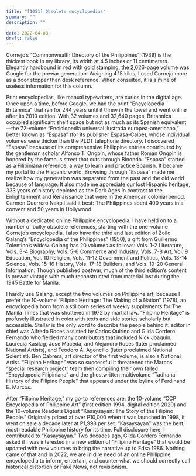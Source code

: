 ```yaml
---
title: "[1051] Obsolete encyclopedias"
summary: ""
description: ""

date: 2022-04-08
draft: false
---
```


Cornejo’s “Commonwealth Directory of the Philippines” (1939) is the thickest book in my library, its width at 4.5 inches or 11 centimeters. Elegantly hardbound in red with gold stamping, the 2,626-page volume was Google for the prewar generation. Weighing 4.15 kilos, I used Cornejo more as a door stopper than desk reference. When consulted, it is a mine of useless information for this column.

Print encyclopedias, like manual typewriters, are curios in the digital age. Once upon a time, before Google, we had the print “Encyclopedia Britannica” that ran for 244 years until it threw in the towel and went online after its 2010 edition. With 32 volumes and 32,640 pages, Britannica occupied significant shelf space but not as much as its Spanish equivalent—the 72-volume “Enciclopedia universal ilustrada europea-americana,” better known as “Espasa” (for its publisher Espasa-Calpe), whose individual volumes were thicker than the PLDT telephone directory. I discovered “Espasa” because of its comprehensive Philippine entries contributed by the gentleman scholar Alfonso T. Ongpin, whose father Roman Ongpin is honored by the famous street that cuts through Binondo. “Espasa” started as a Filipiniana reference, a way to learn and practice Spanish. It became my portal to the Hispanic world. Browsing through “Espasa” made me realize how my generation was separated from the past and the old world because of language. It also made me appreciate our lost Hispanic heritage, 333 years of history depicted as the Dark Ages in contrast to the Enlightenment and Renaissance that were in the American colonial period. Carmen Guerrero Nakpil said it best: The Philippines spent 400 years in a convent and 50 years in Hollywood.

Without a dedicated online Philippine encyclopedia, I have held on to a number of bulky obsolete references, starting with the one-volume Cornejo’s encyclopedia. I also have the third and last edition of Zoilo Galang’s “Encyclopedia of the Philippines” (1950), a gift from Guillermo Tolentino’s widow. Galang has 20 volumes as follows: Vols. 1-2 Literature, Vols. 3-4 Biography, Vols. 5-6 Commerce and Industry, Vols. 7-8 Art, Vol. 9 Education, Vol. 10 Religion, Vols. 11-12 Government and Politics, Vols. 13-14 Science, Vols. 15-16 History, Vols. 17-18 Builders, and Vols. 19-20 General Information. Though published postwar, much of the third edition’s content is prewar vintage with much reconstructed from material lost during the 1945 Battle for Manila.

I hardly use Galang, except the two volumes on Philippine art, because I prefer the 10-volume “Filipino Heritage: The Making of a Nation” (1978), an encyclopedia born from a stillborn series of weekly supplements for The Manila Times that was shuttered in 1972 by martial law. “Filipino Heritage” is profusely illustrated in color with texts and side stories scholarly but accessible. Stellar is the only word to describe the people behind it: editor in chief was Alfredo Roces assisted by Carlos Quirino and Gilda Cordero Fernando who fielded many contributors that included Nick Joaquin, Lucrecia Kasilag, Jose Maceda, and Alejandro Roces (later proclaimed National Artists), and Teodoro A. Agoncillo (later proclaimed National Scientist). Ben Cabrera, art director of the first volume, is also a National Artist. “Filipino Heritage” was so successful it threatened the Marcos “special research project” team then compiling their own failed “Encyclopedia Filipiniana” and the ghostwritten multivolume “Tadhana: History of the Filipino People” that appeared under the byline of Ferdinand E. Marcos.

After “Filipino Heritage,” my go-to references are: the 10-volume “CCP Encyclopedia of Philippine Art” (first edition 1994, digital edition 2020) and the 10-volume Reader’s Digest “Kasaysayan: The Story of the Filipino People.” Originally priced at over P10,000 when it was launched in 1998, it went on sale a decade later at P1,998 per set. “Kasaysayan” was the best, most readable Philippine history for its time. Full disclosure here, I contributed to “Kasaysayan.” Two decades ago, Gilda Cordero Fernando asked if I was interested in a new edition of “Filipino Heritage” that would be updated with new volumes to bring the narrative up to Edsa 1986. Nothing came of that and in 2022, we are in dire need of an online Philippine encyclopedia to inform, entertain, and counter what we should correctly call historical distortion or Fake News, not revisionism.
